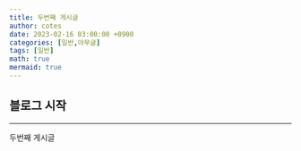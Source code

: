 ```yaml
---
title: 두번째 게시글
author: cotes
date: 2023-02-16 03:00:00 +0900
categories: [일반,아무글]
tags: [일반]
math: true
mermaid: true
---
```


## 블로그 시작
---
두번째 게시글